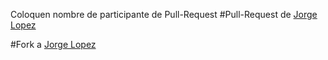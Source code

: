 Coloquen nombre de participante de Pull-Request
#Pull-Request de [Jorge Lopez](https://github.com/jorgelopezd/desafio2-react)


#Fork a [Jorge Lopez](https://github.com/jorgelopezd/desafio2-react)
